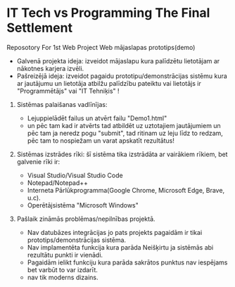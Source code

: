 # IT Tech vs Programming The Final Settlement
Reposotory For 1st Web Project
Web mājaslapas prototips(demo)

* Galvenā projekta ideja: izveidot mājaslapu kura palīdzētu lietotājam ar nākotnes karjera izvēli.
* Pašreizējā ideja: izveidot pagaidu prototipu/demonstrācijas sistēmu kura ar jautājumu un lietotāja atbilžu palīdzību pateiktu vai lietotājs ir "Programmētājs" vai "IT Tehniķis" !

1. Sistēmas palaišanas vadlīnījas:
     - Lejuppielādēt failus un atvērt failu "Demo1.html"
     - un pēc tam kad ir atvērts tad atbildēt uz uztotajiem jautājumiem un pēc tam ja neredz pogu "submit", tad ritinam uz leju līdz to redzam, pēc tam to nospiežam un varat apskatīt rezultātus!

2. Sistēmas izstrādes rīki: šī sistēma tika izstrādāta ar vairākiem rīkiem, bet galvenie rīki ir:
     - Visual Studio/Visual Studio Code
     - Notepad/Notepad++
     - Interneta Pārlūkprogramma(Google Chrome, Microsoft Edge, Brave, u.c).
     - Operētājsistēma "Microsoft Windows"
3. Pašlaik zināmās problēmas/nepilnības projektā.
     - Nav datubāzes integrācijas jo pats projekts pagaidām ir tikai prototips/demonstrācijas sistēma.
     - Nav implamentēta funkcija kura parāda Neišķirtu ja sistēmās abi rezultātu punkti ir vienādi.
     - Pagaidām ielikt funkciju kura parāda sakrātos punktus nav iespējams bet varbūt to var izdarīt.
     - nav tik moderns dizains.
